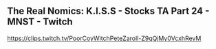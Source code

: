 ## The Real Nomics: K.I.S.S - Stocks TA Part 24 - MNST - Twitch

<https://clips.twitch.tv/PoorCoyWitchPeteZaroll-Z9qQjMy0VcxhRevM>
